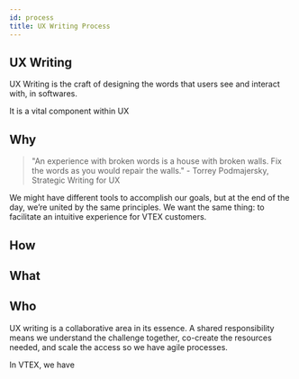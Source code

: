 ```yaml
---
id: process
title: UX Writing Process
---
```



## UX Writing

UX Writing is the craft of designing the words that users see and interact with, in softwares. 

It is a vital component within UX



## Why

> "An experience with broken words is a house with broken walls. Fix the words as you would repair the walls." - Torrey Podmajersky, Strategic Writing for UX


We might have different tools to accomplish our goals, but at the end of the day, we’re united by the same principles. 
We want the same thing: to facilitate an intuitive experience for VTEX customers.




## How


## What


## Who

UX writing is a collaborative area in its essence. A shared responsibility means we understand the challenge together, co-create the resources needed, and scale the access so we have agile processes.

In VTEX, we have 
